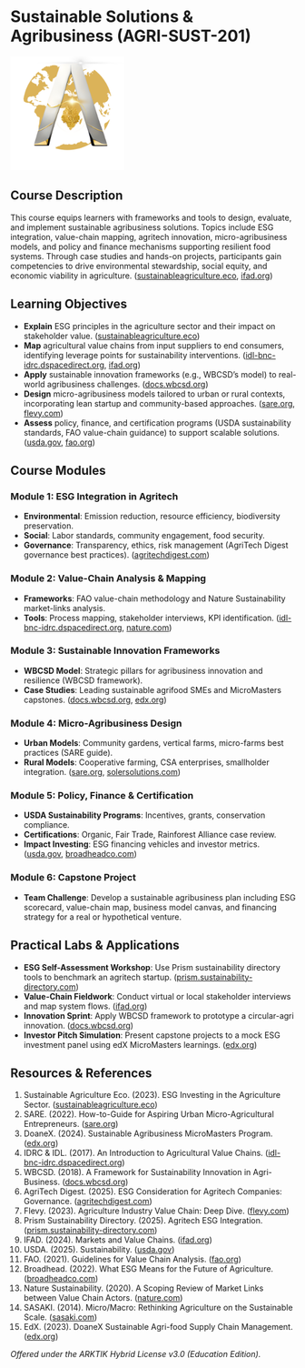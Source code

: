 # Sustainable Solutions & Agribusiness (AGRI-SUST-201)
<img src="../../assets/ARKTIK%20Logo.png" alt="ARKTIK Logo" width="200">


## Course Description

This course equips learners with frameworks and tools to design, evaluate, and implement sustainable agribusiness solutions. Topics include ESG integration, value-chain mapping, agritech innovation, micro-agribusiness models, and policy and finance mechanisms supporting resilient food systems. Through case studies and hands-on projects, participants gain competencies to drive environmental stewardship, social equity, and economic viability in agriculture. ([sustainableagriculture.eco](https://www.sustainableagriculture.eco/post/esg-investing-in-the-agriculture-sector-integrating-environmental-social-and-governance-factors?utm_source=chatgpt.com), [ifad.org](https://www.ifad.org/en/markets-and-value-chains?utm_source=chatgpt.com))

## Learning Objectives

* **Explain** ESG principles in the agriculture sector and their impact on stakeholder value. ([sustainableagriculture.eco](https://www.sustainableagriculture.eco/post/esg-investing-in-the-agriculture-sector-integrating-environmental-social-and-governance-factors?utm_source=chatgpt.com))
* **Map** agricultural value chains from input suppliers to end consumers, identifying leverage points for sustainability interventions. ([idl-bnc-idrc.dspacedirect.org](https://idl-bnc-idrc.dspacedirect.org/bitstreams/dfcdbc99-9203-4c26-9865-450ff6ea1fd7/download?utm_source=chatgpt.com), [ifad.org](https://www.ifad.org/en/markets-and-value-chains?utm_source=chatgpt.com))
* **Apply** sustainable innovation frameworks (e.g., WBCSD’s model) to real-world agribusiness challenges. ([docs.wbcsd.org](https://docs.wbcsd.org/2018/04/A_framework_for%20_sustainability_innovation_in_agri-business.pdf?utm_source=chatgpt.com))
* **Design** micro-agribusiness models tailored to urban or rural contexts, incorporating lean startup and community-based approaches. ([sare.org](https://www.sare.org/resources/how-to-guide-for-aspiring-urban-micro-agricultural-entrepreneurs/?utm_source=chatgpt.com), [flevy.com](https://flevy.com/blog/agriculture-industry-value-chain-deep-dive/?srsltid=AfmBOorje3StrI-hivqdYsPnpwQPVGUNIq4JbMgB-wbxb9IfzJdES3nb&utm_source=chatgpt.com))
* **Assess** policy, finance, and certification programs (USDA sustainability standards, FAO value-chain guidance) to support scalable solutions. ([usda.gov](https://www.usda.gov/sustainability?utm_source=chatgpt.com), [fao.org](https://www.fao.org/fileadmin/templates/esa/LISFAME/Documents/Ecuador/value_chain_methodology_EN.pdf?utm_source=chatgpt.com))

## Course Modules

### Module 1: ESG Integration in Agritech

* **Environmental**: Emission reduction, resource efficiency, biodiversity preservation.
* **Social**: Labor standards, community engagement, food security.
* **Governance**: Transparency, ethics, risk management (AgriTech Digest governance best practices). ([agritechdigest.com](https://agritechdigest.com/esg-consideration-for-agritech-companies-part-iii-governance-consideration/?utm_source=chatgpt.com))

### Module 2: Value-Chain Analysis & Mapping

* **Frameworks**: FAO value-chain methodology and Nature Sustainability market-links analysis.
* **Tools**: Process mapping, stakeholder interviews, KPI identification. ([idl-bnc-idrc.dspacedirect.org](https://idl-bnc-idrc.dspacedirect.org/bitstreams/dfcdbc99-9203-4c26-9865-450ff6ea1fd7/download?utm_source=chatgpt.com), [nature.com](https://www.nature.com/articles/s41893-020-00621-2?utm_source=chatgpt.com))

### Module 3: Sustainable Innovation Frameworks

* **WBCSD Model**: Strategic pillars for agribusiness innovation and resilience (WBCSD framework).
* **Case Studies**: Leading sustainable agrifood SMEs and MicroMasters capstones. ([docs.wbcsd.org](https://docs.wbcsd.org/2018/04/A_framework_for%20_sustainability_innovation_in_agri-business.pdf?utm_source=chatgpt.com), [edx.org](https://www.edx.org/learn/sustainability/doane-university-sustainable-agribusiness-comprehensive-exam?utm_source=chatgpt.com))

### Module 4: Micro-Agribusiness Design

* **Urban Models**: Community gardens, vertical farms, micro-farms best practices (SARE guide).
* **Rural Models**: Cooperative farming, CSA enterprises, smallholder integration. ([sare.org](https://www.sare.org/resources/how-to-guide-for-aspiring-urban-micro-agricultural-entrepreneurs/?utm_source=chatgpt.com), [solersolutions.com](https://solersolutions.com/what-is-micro-farming-and-how-does-it-benefit-the-planet/?utm_source=chatgpt.com))

### Module 5: Policy, Finance & Certification

* **USDA Sustainability Programs**: Incentives, grants, conservation compliance.
* **Certifications**: Organic, Fair Trade, Rainforest Alliance case review.
* **Impact Investing**: ESG financing vehicles and investor metrics. ([usda.gov](https://www.usda.gov/sustainability?utm_source=chatgpt.com), [broadheadco.com](https://broadheadco.com/news/what-esg-means-for-the-future-of-agriculture/?utm_source=chatgpt.com))

### Module 6: Capstone Project

* **Team Challenge**: Develop a sustainable agribusiness plan including ESG scorecard, value-chain map, business model canvas, and financing strategy for a real or hypothetical venture.

## Practical Labs & Applications

* **ESG Self-Assessment Workshop**: Use Prism sustainability directory tools to benchmark an agritech startup. ([prism.sustainability-directory.com](https://prism.sustainability-directory.com/term/agritech-esg-integration/?utm_source=chatgpt.com))
* **Value-Chain Fieldwork**: Conduct virtual or local stakeholder interviews and map system flows. ([ifad.org](https://www.ifad.org/en/markets-and-value-chains?utm_source=chatgpt.com))
* **Innovation Sprint**: Apply WBCSD framework to prototype a circular-agri innovation. ([docs.wbcsd.org](https://docs.wbcsd.org/2018/04/A_framework_for%20_sustainability_innovation_in_agri-business.pdf?utm_source=chatgpt.com))
* **Investor Pitch Simulation**: Present capstone projects to a mock ESG investment panel using edX MicroMasters learnings. ([edx.org](https://www.edx.org/masters/micromasters/doanex-sustainable-agribusiness?utm_source=chatgpt.com))

## Resources & References

1. Sustainable Agriculture Eco. (2023). ESG Investing in the Agriculture Sector. ([sustainableagriculture.eco](https://www.sustainableagriculture.eco/post/esg-investing-in-the-agriculture-sector-integrating-environmental-social-and-governance-factors?utm_source=chatgpt.com))
2. SARE. (2022). How-to-Guide for Aspiring Urban Micro-Agricultural Entrepreneurs. ([sare.org](https://www.sare.org/resources/how-to-guide-for-aspiring-urban-micro-agricultural-entrepreneurs/?utm_source=chatgpt.com))
3. DoaneX. (2024). Sustainable Agribusiness MicroMasters Program. ([edx.org](https://www.edx.org/masters/micromasters/doanex-sustainable-agribusiness?utm_source=chatgpt.com))
4. IDRC & IDL. (2017). An Introduction to Agricultural Value Chains. ([idl-bnc-idrc.dspacedirect.org](https://idl-bnc-idrc.dspacedirect.org/bitstreams/dfcdbc99-9203-4c26-9865-450ff6ea1fd7/download?utm_source=chatgpt.com))
5. WBCSD. (2018). A Framework for Sustainability Innovation in Agri-Business. ([docs.wbcsd.org](https://docs.wbcsd.org/2018/04/A_framework_for%20_sustainability_innovation_in_agri-business.pdf?utm_source=chatgpt.com))
6. AgriTech Digest. (2025). ESG Consideration for Agritech Companies: Governance. ([agritechdigest.com](https://agritechdigest.com/esg-consideration-for-agritech-companies-part-iii-governance-consideration/?utm_source=chatgpt.com))
7. Flevy. (2023). Agriculture Industry Value Chain: Deep Dive. ([flevy.com](https://flevy.com/blog/agriculture-industry-value-chain-deep-dive/?srsltid=AfmBOorje3StrI-hivqdYsPnpwQPVGUNIq4JbMgB-wbxb9IfzJdES3nb&utm_source=chatgpt.com))
8. Prism Sustainability Directory. (2025). Agritech ESG Integration. ([prism.sustainability-directory.com](https://prism.sustainability-directory.com/term/agritech-esg-integration/?utm_source=chatgpt.com))
9. IFAD. (2024). Markets and Value Chains. ([ifad.org](https://www.ifad.org/en/markets-and-value-chains?utm_source=chatgpt.com))
10. USDA. (2025). Sustainability. ([usda.gov](https://www.usda.gov/sustainability?utm_source=chatgpt.com))
11. FAO. (2021). Guidelines for Value Chain Analysis. ([fao.org](https://www.fao.org/fileadmin/templates/esa/LISFAME/Documents/Ecuador/value_chain_methodology_EN.pdf?utm_source=chatgpt.com))
12. Broadhead. (2022). What ESG Means for the Future of Agriculture. ([broadheadco.com](https://broadheadco.com/news/what-esg-means-for-the-future-of-agriculture/?utm_source=chatgpt.com))
13. Nature Sustainability. (2020). A Scoping Review of Market Links between Value Chain Actors. ([nature.com](https://www.nature.com/articles/s41893-020-00621-2?utm_source=chatgpt.com))
14. SASAKI. (2014). Micro/Macro: Rethinking Agriculture on the Sustainable Scale. ([sasaki.com](https://www.sasaki.com/voices/micro-macro-rethinking-agriculture-on-the-sustainable-scale/?utm_source=chatgpt.com))
15. EdX. (2023). DoaneX Sustainable Agri-food Supply Chain Management. ([edx.org](https://www.edx.org/learn/sustainability/doane-university-sustainable-agri-food-supply-chain-management?utm_source=chatgpt.com))

*Offered under the ARKTIK Hybrid License v3.0 (Education Edition).*
